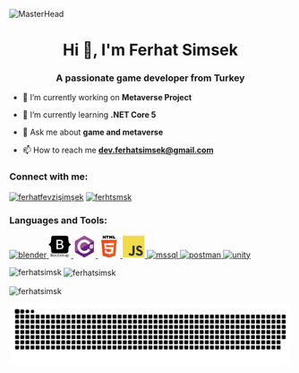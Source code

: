 
 ![MasterHead](https://i.pinimg.com/originals/a7/d7/0e/a7d70ed97af705408c70f43af9dfa878.png)

<h1 align="center">Hi 👋, I'm Ferhat Simsek</h1>
<h3 align="center">A passionate game developer from Turkey</h3>

- 🔭 I’m currently working on **Metaverse Project**

- 🌱 I’m currently learning **.NET Core 5**

- 💬 Ask me about **game and metaverse**

- 📫 How to reach me **dev.ferhatsimsek@gmail.com**

<h3 align="left">Connect with me:</h3>
<p align="left">
<a href="https://linkedin.com/in/ferhatfevzişimşek" target="blank"><img align="center" src="https://raw.githubusercontent.com/rahuldkjain/github-profile-readme-generator/master/src/images/icons/Social/linked-in-alt.svg" alt="ferhatfevzişimşek" height="30" width="40" /></a>
<a href="https://instagram.com/ferhtsmsk" target="blank"><img align="center" src="https://raw.githubusercontent.com/rahuldkjain/github-profile-readme-generator/master/src/images/icons/Social/instagram.svg" alt="ferhtsmsk" height="30" width="40" /></a>
</p>

<h3 align="left">Languages and Tools:</h3>
<p align="left"> <a href="https://www.blender.org/" target="_blank" rel="noreferrer"> <img src="https://download.blender.org/branding/community/blender_community_badge_white.svg" alt="blender" width="40" height="40"/> </a> <a href="https://getbootstrap.com" target="_blank" rel="noreferrer"> <img src="https://raw.githubusercontent.com/devicons/devicon/master/icons/bootstrap/bootstrap-plain-wordmark.svg" alt="bootstrap" width="40" height="40"/> </a> <a href="https://www.w3schools.com/cs/" target="_blank" rel="noreferrer"> <img src="https://raw.githubusercontent.com/devicons/devicon/master/icons/csharp/csharp-original.svg" alt="csharp" width="40" height="40"/> </a> <a href="https://www.w3.org/html/" target="_blank" rel="noreferrer"> <img src="https://raw.githubusercontent.com/devicons/devicon/master/icons/html5/html5-original-wordmark.svg" alt="html5" width="40" height="40"/> </a> <a href="https://developer.mozilla.org/en-US/docs/Web/JavaScript" target="_blank" rel="noreferrer"> <img src="https://raw.githubusercontent.com/devicons/devicon/master/icons/javascript/javascript-original.svg" alt="javascript" width="40" height="40"/> </a> <a href="https://www.microsoft.com/en-us/sql-server" target="_blank" rel="noreferrer"> <img src="https://www.svgrepo.com/show/303229/microsoft-sql-server-logo.svg" alt="mssql" width="40" height="40"/> </a> <a href="https://postman.com" target="_blank" rel="noreferrer"> <img src="https://www.vectorlogo.zone/logos/getpostman/getpostman-icon.svg" alt="postman" width="40" height="40"/> </a> <a href="https://unity.com/" target="_blank" rel="noreferrer"> <img src="https://www.vectorlogo.zone/logos/unity3d/unity3d-icon.svg" alt="unity" width="40" height="40"/> </a> </p>

<p><img align="left" src="https://github-readme-stats.vercel.app/api/top-langs?username=ferhatsimsk&show_icons=true&locale=en&layout=compact" alt="ferhatsimsk" /></p>

<p>&nbsp;<img align="center" src="https://github-readme-stats.vercel.app/api?username=ferhatsimsk&show_icons=true&locale=en" alt="ferhatsimsk" /></p>

<p><img align="center" src="https://github-readme-streak-stats.herokuapp.com/?user=ferhatsimsk&" alt="ferhatsimsk" /></p>







<picture>
  <source media="(prefers-color-scheme: dark)" srcset="https://raw.githubusercontent.com/ferhatsimsk/ferhatsimsk/output/github-contribution-grid-snake-dark.svg">
  <source media="(prefers-color-scheme: light)" srcset="https://raw.githubusercontent.com/ferhatsimsk/ferhatsimsk/output/github-contribution-grid-snake.svg">
  <img alt="github contribution grid snake animation" src="https://raw.githubusercontent.com/ferhatsimsk/ferhatsimsk/output/github-contribution-grid-snake.svg">
</picture>


